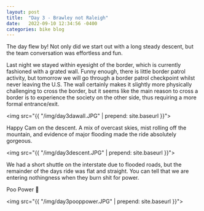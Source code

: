 ```yaml
---
layout: post
title:  "Day 3 - Brawley not Raleigh"
date:   2022-09-10 12:34:56 -0400
categories: bike blog
---
```

The day flew by! Not only did we start out with a long steady descent, but the team conversation was effortless and fun.

Last night we stayed within eyesight of the border, which is currently fashioned with a grated wall. Funny enough, there is little border patrol activity, but tomorrow we will go through a border patrol checkpoint whilst never leaving the U.S. The wall certainly makes it slightly more physically challenging to cross the border, but it seems like the main reason to cross a border is to experience the society on the other side, thus requiring a more formal entrance/exit.

<img src="{{ "/img/day3dawall.JPG" | prepend: site.baseurl }}">

Happy Cam on the descent. A mix of overcast skies, mist rolling off the mountain, and evidence of major flooding made the ride absolutely gorgeous.

<img src="{{ "/img/day3descent.JPG" | prepend: site.baseurl }}">

We had a short shuttle on the interstate due to flooded roads, but the remainder of the days ride was flat and straight. You can tell that we are entering nothingness when they burn shit for power.

Poo Power 💩 

<img src="{{ "/img/day3pooppower.JPG" | prepend: site.baseurl }}">

